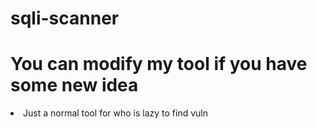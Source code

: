 # sqli-scanner
<h1>You can modify my tool if you have some new idea</h1>
<li>Just a normal tool for who is lazy to find vuln</li>

